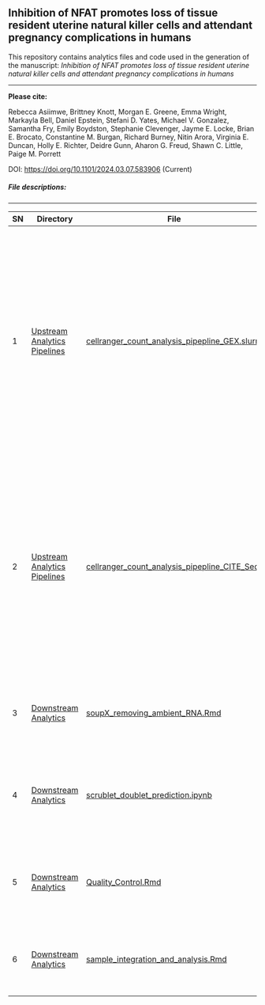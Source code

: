 ## Inhibition of NFAT promotes loss of tissue resident uterine natural killer cells and attendant pregnancy complications in humans

This repository contains analytics files and code used in the generation of the manuscript: *Inhibition of NFAT promotes loss of tissue resident uterine natural killer cells and attendant pregnancy complications in humans*
&nbsp;

-------------------------
**Please cite:**

Rebecca Asiimwe, Brittney Knott, Morgan E. Greene, Emma Wright, Markayla Bell, Daniel Epstein, Stefani D. Yates, Michael V. Gonzalez, Samantha Fry, Emily Boydston, Stephanie Clevenger, Jayme E. Locke, Brian E. Brocato, Constantine M. Burgan, Richard Burney, Nitin Arora, Virginia E. Duncan, Holly E. Richter, Deidre Gunn, Aharon G. Freud, Shawn C. Little, Paige M. Porrett

DOI: https://doi.org/10.1101/2024.03.07.583906 (Current)

<!---
Script in the ["HC_UTx_preprocessing.Rmd"](https://github.com/PorrettLab/Role-of-NFAT-in-uterine-NK-cell-tissue-residency/blob/main/HC_UTx_preprocessing.Rmd) file outlines preprocessing and quality control meassures applied to the 6 health control and 5 uterine transplant datasets utilized in this manuscript.
--->

##### File descriptions:
-------------------------

| **SN** | **Directory** | **File**   | **Description** |
|----------------|------------|------------|------------|
|1|[Upstream Analytics Pipelines](https://github.com/PorrettLab/Role-of-NFAT-in-uterine-NK-cell-tissue-residency/tree/main/Upstream%20Analytics%20Pipelines)|[cellranger_count_analysis_pipepline_GEX.slurm](https://github.com/PorrettLab/Role-of-NFAT-in-uterine-NK-cell-tissue-residency/blob/main/Upstream%20Analytics%20Pipelines/cellranger_count_analysis_pipepline_GEX.slurm)|This file provides an example on how cellranger count was conducted to analyze GEX FASTQ files, align reads to the human reference genome and construct count matrices (both row and filtered) for further downstream analysis|
|2|[Upstream Analytics Pipelines](https://github.com/PorrettLab/Role-of-NFAT-in-uterine-NK-cell-tissue-residency/tree/main/Upstream%20Analytics%20Pipelines)|[cellranger_count_analysis_pipepline_CITE_Seq](https://github.com/PorrettLab/Role-of-NFAT-in-uterine-NK-cell-tissue-residency/tree/main/Upstream%20Analytics%20Pipelines/cellranger_count_analysis_pipepline_CITE_Seq)|This directory contains key files and an example on how cellranger count was conducted to analyze CITE-Seq FASTQ files, align and filter reads and construct count matrices for further downstream analysis|
|3|[Downstream Analytics](https://github.com/PorrettLab/Role-of-NFAT-in-uterine-NK-cell-tissue-residency/tree/main/Downstream%20Analytics)|[soupX_removing_ambient_RNA.Rmd](https://github.com/PorrettLab/Role-of-NFAT-in-uterine-NK-cell-tissue-residency/blob/main/Downstream%20Analytics/soupX_removing_ambient_RNA.Rmd)|This file depicts how soupX was applied to remove ambient RNA|
|4|[Downstream Analytics](https://github.com/PorrettLab/Role-of-NFAT-in-uterine-NK-cell-tissue-residency/tree/main/Downstream%20Analytics)|[scrublet_doublet_prediction.ipynb](https://github.com/PorrettLab/Role-of-NFAT-in-uterine-NK-cell-tissue-residency/blob/main/Downstream%20Analytics/scrublet_doublet_prediction.ipynb)|Notebook that depicts the workflow used to predict neotypic doublets in our data|
|5|[Downstream Analytics](https://github.com/PorrettLab/Role-of-NFAT-in-uterine-NK-cell-tissue-residency/tree/main/Downstream%20Analytics)|[Quality_Control.Rmd](https://github.com/PorrettLab/Role-of-NFAT-in-uterine-NK-cell-tissue-residency/blob/main/Downstream%20Analytics/Quality_Control.Rmd)|RMD file that shows QC conducted on all datasets analysed in this study|
|6|[Downstream Analytics](https://github.com/PorrettLab/Role-of-NFAT-in-uterine-NK-cell-tissue-residency/tree/main/Downstream%20Analytics)|[sample_integration_and_analysis.Rmd](https://github.com/PorrettLab/Role-of-NFAT-in-uterine-NK-cell-tissue-residency/blob/main/Downstream%20Analytics/sample_integration_and_analysis.Rmd)|RMD file that shows the analysis workflow of scRNA-seq data used in this study|



<!---

##### File descriptions:
-------------------------

| **SN** | **Directory** | **File**   | **Description** |
|----------------|------------|------------|------------|
|1||||
|2||||
|3||||
|4||||
--->

